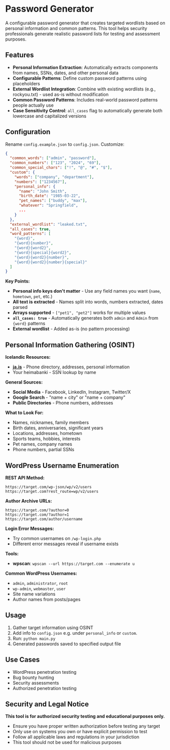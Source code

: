 # Password Generator

A configurable password generator that creates targeted wordlists based on personal information and common patterns. This tool helps security professionals generate realistic password lists for testing and assessment purposes.

## Features

- **Personal Information Extraction**: Automatically extracts components from names, SSNs, dates, and other personal data
- **Configurable Patterns**: Define custom password patterns using placeholders
- **External Wordlist Integration**: Combine with existing wordlists (e.g., rockyou.txt) - used as-is without modification
- **Common Password Patterns**: Includes real-world password patterns people actually use
- **Case Sensitivity Control**: `all_cases` flag to automatically generate both lowercase and capitalized versions

## Configuration

Rename `config.example.json` to `config.json`. Customize:

```json
{
  "common_words": ["admin", "password"],
  "common_numbers": ["123", "2024", "69"],
  "common_special_chars": ["!", "@", "#", "$"],
  "custom": {
    "words": ["company", "department"],
    "numbers": ["1234567"],
    "personal_info": {
      "name": "John Smith",
      "birth_date": "1985-03-22",
      "pet_names": ["buddy", "max"],
      "whatever": "Springfield",
      ...
    }
  },
  "external_wordlist": "leaked.txt",
  "all_cases": true,
  "word_patterns": [
    "{word}",
    "{word}{number}",
    "{word}{word2}",
    "{word}{special}{word2}",
    "{word}{word2}{number}",
    "{word}{word2}{number}{special}"
  ]
}
```

**Key Points:**

- **Personal info keys don't matter** - Use any field names you want (`name`, `hometown`, `pet`, etc.)
- **All text is extracted** - Names split into words, numbers extracted, dates parsed
- **Arrays supported** - `["pet1", "pet2"]` works for multiple values
- **`all_cases: true`** - Automatically generates both `admin` and `Admin` from `{word}` patterns
- **External wordlist** - Added as-is (no pattern processing)

## Personal Information Gathering (OSINT)

**Icelandic Resources:**

- **[ja.is](https://ja.is)** - Phone directory, addresses, personal information
- Your heimabanki - SSN lookup by name

**General Sources:**

- **Social Media** - Facebook, LinkedIn, Instagram, Twitter/X
- **Google Search** - "name + city" or "name + company"
- **Public Directories** - Phone numbers, addresses

**What to Look For:**

- Names, nicknames, family members
- Birth dates, anniversaries, significant years
- Locations, addresses, hometown
- Sports teams, hobbies, interests
- Pet names, company names
- Phone numbers, partial SSNs

## WordPress Username Enumeration

**REST API Method:**

```
https://target.com/wp-json/wp/v2/users
https://target.com?rest_route=wp/v2/users
```

**Author Archive URLs:**

```
https://target.com/?author=0
https://target.com/?author=1
https://target.com/author/username
```

**Login Error Messages:**

- Try common usernames on `/wp-login.php`
- Different error messages reveal if username exists

**Tools:**

- **wpscan**: `wpscan --url https://target.com --enumerate u`

**Common WordPress Usernames:**

- `admin`, `administrator`, `root`
- `wp-admin`, `webmaster`, `user`
- Site name variations
- Author names from posts/pages

## Usage

1. Gather target information using OSINT
2. Add info to `config.json` e.g. under `personal_info` or `custom`.
3. Run: `python main.py`
4. Generated passwords saved to specified output file

## Use Cases

- WordPress penetration testing
- Bug bounty hunting
- Security assessments
- Authorized penetration testing

## Security and Legal Notice

**This tool is for authorized security testing and educational purposes only.**

- Ensure you have proper written authorization before testing any target
- Only use on systems you own or have explicit permission to test
- Follow all applicable laws and regulations in your jurisdiction
- This tool should not be used for malicious purposes
